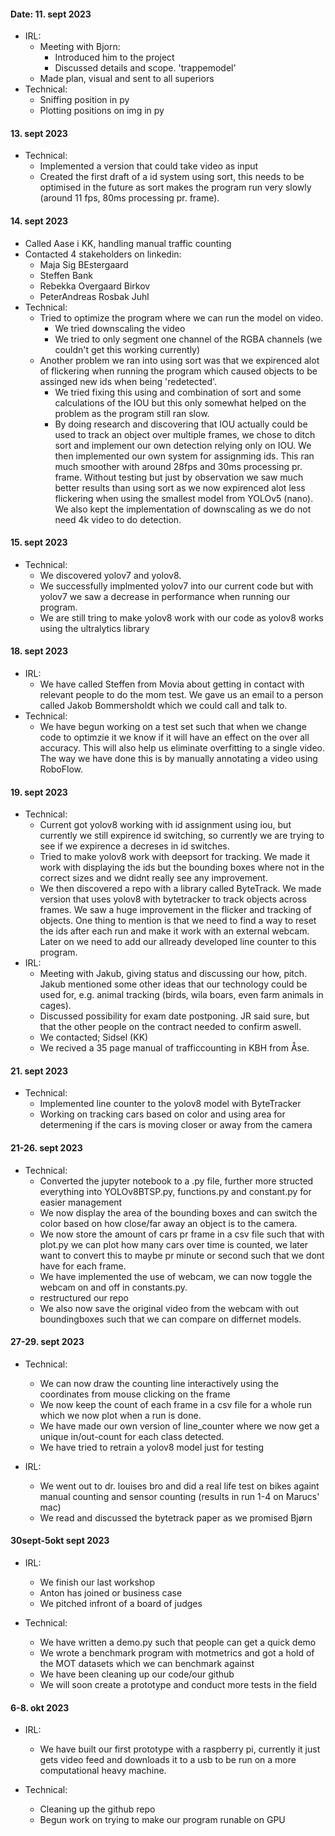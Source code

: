 #### Date: 11. sept 2023  
  - IRL:  
    - Meeting with Bjorn:  
      - Introduced him to the project  
      - Discussed details and scope. 'trappemodel'  
    - Made plan, visual and sent to all superiors  
  - Technical:  
    - Sniffing position in py  
    - Plotting positions on img in py
   
#### 13. sept 2023
  - Technical:
    - Implemented a version that could take video as input
    - Created the first draft of a id system using sort, this needs to be optimised in the future as sort makes the program run very slowly (around 11 fps, 80ms processing pr. frame).

#### 14. sept 2023
- Called Aase i KK, handling manual traffic counting
- Contacted 4 stakeholders on linkedin:
  - Maja Sig BEstergaard
  - Steffen Bank
  - Rebekka Overgaard Birkov
  - PeterAndreas Rosbak Juhl
- Technical:
  - Tried to optimize the program where we can run the model on video.
    - We tried downscaling the video
    - We tried to only segment one channel of the RGBA channels (we couldn't get this working currently)
  - Another problem we ran into using sort was that we expirenced alot of flickering when running the program which caused objects to be assinged new ids when being 'redetected'.
    - We tried fixing this using and combination of sort and some calculations of the IOU but this only somewhat helped on the problem as the program still ran slow.
    - By doing research and discovering that IOU actually could be used to track an object over multiple frames, we chose to ditch sort and implement our own detection relying only on IOU. We then implemented our own system for assignming ids. This ran much smoother with around 28fps and 30ms processing pr. frame. Without testing but just by observation we saw much better results than using sort as we now expirenced alot less flickering when using the smallest model from YOLOv5 (nano). We also kept the implementation of downscaling as we do not need 4k video to do detection.
  
#### 15. sept 2023
  - Technical:
      - We discovered yolov7 and yolov8.
      - We successfully implmented yolov7 into our current code but with yolov7 we saw a decrease in performance when running our program.
      - We are still tring to make yolov8 work with our code as yolov8 works using the ultralytics library

#### 18. sept 2023
- IRL:
  - We have called Steffen from Movia about getting in contact with relevant people to do the mom test. We gave us an email to a person called Jakob Bommersholdt which we could call and talk to.
- Technical:
  - We have begun working on a test set such that when we change code to optimzie it we know if it will have an effect on the over all accuracy. This will also help us eliminate overfitting to a single video. The way we have done this is by manually annotating a video using RoboFlow.
 
#### 19. sept 2023
- Technical:
    - Current got yolov8 working with id assignment using iou, but currently we still expirence id switching, so currently we are trying to see if we expirence a decreses in id switches.
    - Tried to make yolov8 work with deepsort for tracking. We made it work with displaying the ids but the bounding boxes where not in the correct sizes and we didnt really see any improvement.
    - We then discovered a repo with a library called ByteTrack. We made version that uses yolov8 with bytetracker to track objects across frames. We saw a huge improvement in the flicker and tracking of objects. One thing to mention is that we need to find a way to reset the ids after each run and make it work with an external webcam. Later on we need to add our allready developed line counter to this program.
- IRL:
  - Meeting with Jakub, giving status and discussing our how, pitch. Jakub mentioned some other ideas that our technology could be used for, e.g. animal tracking (birds, wila boars, even farm animals in cages).
  - Discussed possibility for exam date postponing. JR said sure, but that the other people on the contract needed to confirm aswell.
  - We contacted; Sidsel (KK)
  - We recived a 35 page manual of trafficcounting in KBH from Åse.

#### 21. sept 2023
- Technical:
  - Implemented line counter to the yolov8 model with ByteTracker
  - Working on tracking cars based on color and using area for determening if the cars is moving closer or away from the camera

#### 21-26. sept 2023
- Technical:
  - Converted the jupyter notebook to a .py file, further more structed everything into YOLOv8BTSP.py, functions.py and constant.py for easier management
  - We now display the area of the bounding boxes and can switch the color based on how close/far away an object is to the camera.
  - We now store the amount of cars pr frame in a csv file such that with plot.py we can plot how many cars over time is counted, we later want to convert this to maybe pr minute or second such that we dont have for each frame.
  - We have implemented the use of webcam, we can now toggle the webcam on and off in constants.py.
  - restructured our repo
  - We also now save the original video from the webcam with out boundingboxes such that we can compare on differnet models.

#### 27-29. sept 2023
- Technical:
  - We can now draw the counting line interactively using the coordinates from mouse clicking on the frame
  - We now keep the count of each frame in a csv file for a whole run which we now plot when a run is done. 
  - We have made our own version of line_counter where we now get a unique in/out-count for each class detected.
  - We have tried to retrain a yolov8 model just for testing

- IRL:
  - We went out to dr. louises bro and did a real life test on bikes againt manual counting and sensor counting (results in run 1-4 on Marucs' mac)
  - We read and discussed the bytetrack paper as we promised Bjørn

#### 30sept-5okt sept 2023
- IRL:
  - We finish our last workshop
  - Anton has joined or business case
  - We pitched infront of a board of judges

- Technical:
  - We have written a demo.py such that people can get a quick demo
  - We wrote a benchmark program with motmetrics and got a hold of the MOT datasets which we can benchmark against
  - We have been cleaning up our code/our github
  - We will soon create a prototype and conduct more tests in the field

#### 6-8. okt 2023
- IRL:
  - We have built our first prototype with a raspberry pi, currently it just gets video feed and downloads it to a usb to be run on a more computational heavy machine.

- Technical:
  - Cleaning up the github repo
  - Begun work on trying to make our program runable on GPU